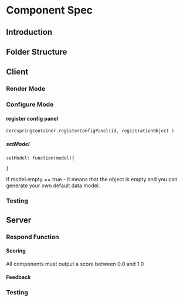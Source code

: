 # Component Spec

## Introduction

## Folder Structure

## Client

### Render Mode

### Configure Mode

#### register config panel

    CorespringContainer.registerConfigPanel(id, registrationObject )

##### setModel

    setModel: function(model){

    }

If model.empty == true - it means that the object is empty and you can generate your own default data model.

### Testing

## Server

### Respond Function

#### Scoring

All components must output a score between 0.0 and 1.0


#### Feedback

### Testing